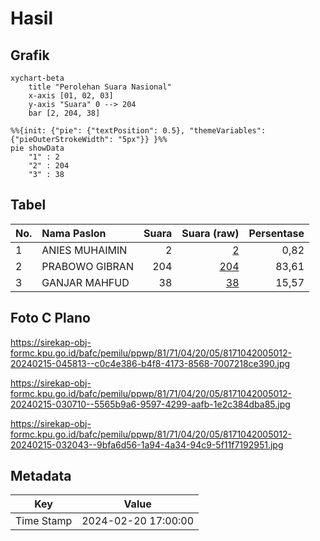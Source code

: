 # Hasil

## Grafik

```mermaid
xychart-beta
    title "Perolehan Suara Nasional"
    x-axis [01, 02, 03]
    y-axis "Suara" 0 --> 204
    bar [2, 204, 38]
```

```mermaid
%%{init: {"pie": {"textPosition": 0.5}, "themeVariables": {"pieOuterStrokeWidth": "5px"}} }%%
pie showData
    "1" : 2
    "2" : 204
    "3" : 38
```

## Tabel

| No. | Nama Paslon    | Suara | Suara (raw) | Persentase |
|:--- |:-------------- | -----:| -----------:| ----------:|
| 1   | ANIES MUHAIMIN | 2     | [2][p-1]    | 0,82       |
| 2   | PRABOWO GIBRAN | 204   | [204][p-2]  | 83,61      |
| 3   | GANJAR MAHFUD  | 38    | [38][p-3]   | 15,57      |


[p-1]: https://github.com/gigit-pemilu/pemilu-2024/blob/main/pilpres/hitung-suara/sub/81-maluku/sub/71-kota-ambon/sub/04-teluk-ambon/sub/2005-tawiri/sub/012-tps/sub/paslon-1.txt
[p-2]: https://github.com/gigit-pemilu/pemilu-2024/blob/main/pilpres/hitung-suara/sub/81-maluku/sub/71-kota-ambon/sub/04-teluk-ambon/sub/2005-tawiri/sub/012-tps/sub/paslon-2.txt
[p-3]: https://github.com/gigit-pemilu/pemilu-2024/blob/main/pilpres/hitung-suara/sub/81-maluku/sub/71-kota-ambon/sub/04-teluk-ambon/sub/2005-tawiri/sub/012-tps/sub/paslon-3.txt

## Foto C Plano

https://sirekap-obj-formc.kpu.go.id/bafc/pemilu/ppwp/81/71/04/20/05/8171042005012-20240215-045813--c0c4e386-b4f8-4173-8568-7007218ce390.jpg

https://sirekap-obj-formc.kpu.go.id/bafc/pemilu/ppwp/81/71/04/20/05/8171042005012-20240215-030710--5565b9a6-9597-4299-aafb-1e2c384dba85.jpg

https://sirekap-obj-formc.kpu.go.id/bafc/pemilu/ppwp/81/71/04/20/05/8171042005012-20240215-032043--9bfa6d56-1a94-4a34-94c9-5f11f7192951.jpg


## Metadata

| Key        | Value               |
| ---------- | ------------------- |
| Time Stamp | 2024-02-20 17:00:00 |



